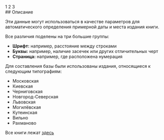 <div class="ui sidebar inverted vertical menu">
    <a class="item">
      1
    </a>
    <a class="item">
      2
    </a>
    <a class="item">
      3
    </a>
</div>
## Описание

Эти данные могут использоваться в качестве параметров для автоматического определения примерной даты и места издания книги. 

Все различия поделены на три большие группы: 
* **Шрифт:** например, расстояние между строками
* **Буквы:** например, наличие засечек или других отличительных черт
* **Страница:** например, где расположена нумерация

Для составления базы были использованы издания, относящиеся к следующим типографиям:
* Московская
* Киевская
* Черниговская
* Новгород-Северская
* Львовская
* Могилёвская
* Кутеинская
* Вильно
* Рахманово

Все книги лежат [здесь](https://docs.google.com/spreadsheets/d/1JZPighDL01sdMa0rH2krwvnC2TsYwJXr5A1yKScLzbw/edit?ts=56c61ac4#gid=0)


